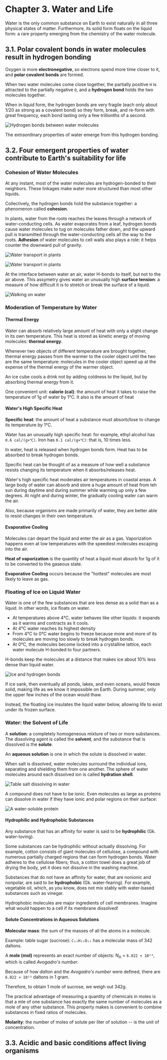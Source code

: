 # Chapter 3. Water and Life
Water is the only common substance on Earth to exist naturally in all three physical states of matter.
Furthermore, its solid form floats on the liquid form: a rare property emerging from the chemistry of the water molecule.

## 3.1. Polar covalent bonds in water molecules result in hydrogen bonding
Oxygen is more **electronegative**, so electrons spend more time closer to it, and **polar covalent bonds** are formed.

When two water molecules come close together, the partially positive `H` is attracted to the partially negative `O`, and a **hydrogen bond** holds the two molecules together.

When in liquid form, the hydrogen bonds are very fragile (each only about 1/20 as strong as a covalent bond) so they form, break, and re-form with great frequency, each bond lasting only a few trillionths of a second.

![Hydrogen bonds between water molecules](img/03/hydrogen-bonds-between-water-molecules.png)

The extraordinary properties of water emerge from this hydrogen bonding.



## 3.2. Four emergent properties of water contribute to Earth's suitability for life

### Cohesion of Water Molecules

At any instant, most of the water molecules are hydrogen-bonded to their neighbors. These linkages make water more structured than most other liquids.

Collectively, the hydrogen bonds hold the substance together: a phenomenon called **cohesion**.

In plants, water from the roots reaches the leaves through a network of water-conducting cells. As water evaporates from a leaf, hydrogen bonds cause water molecules to tug on molecules father down, and the upward pull is transmitted through the water-conducting cells all the way to the roots. **Adhesion** of water molecules to cell walls also plays a role: it helps counter the downward pull of gravity.

![Water transport in plants](img/03/water-transport-in-plants.png)

![Water transport in plants](img/03/water-transport-in-plants-2.png)

At the interface between water an air, water H-bonds to itself, but not to the air above. This assymetry gives water an unusually high **surface tension**: a measure of how difficult it is to stretch or break the surface of a liquid.

![Walking on water](img/03/walking-on-water.png)

### Moderation of Temperature by Water
#### Thermal Energy
Water can absorb relatively large amount of heat with only a slight change in its own temperature. This heat is stored as kinetic energy of moving molecules: **thermal energy**.

Whenever two objects of different temperature are brought together, thermal energy passes from the warmer to the cooler object until the two are the same temperature: molecules in the cooler object speed up at the expense of the thermal energy of the warmer object.

An ice cube cools a drink not by adding coldness to the liquid, but by absorbing thermal energy from it.

One convenient unit: **calorie (cal)**: the amount of heat it takes to raise the temperature of 1g of water by 1℃. It also is the amount of heat

#### Water's High Specific Heat
**Specific heat**: the amount of heat a substance must absorb/lose to change its temperature by 1℃.

Water has an unusually high specific heat: for example, ethyl alcohol has `0.6 cal/(g×℃)`. Iron has `0.1 cal/(g×℃)`: that is, 10 times less.

In water, heat is released when hydrogen bonds form. Heat has to be absorbed to break hydrogen bonds.

Specific heat can be thought of as a measure of how well a substance resists changing its temperature when it absorbs/releases heat.

Water's high specific heat moderates air temperatures in coastal areas. A large body of water can absorb and store a huge amount of heat from teh sun during daytime and during summer while warming up only a few degrees. At night and during winter, the gradually cooling water can warm the air.

Also, because organisms are made primarily of water, they are better able to resist changes in their own temperature.

#### Evaporative Cooling
Molecules can depart the liquid and enter the air as a gas. Vaporization happens even at low temperatures with the speediest molecules escaping into the air.

**Heat of vaporization** is the quantity of heat a liquid must absorb for 1g of it to be converted to the gaseous state.

**Evaporative Cooling** occurs because the "hottest" molecules are most likely to leave as gas.


### Floating of Ice on Liquid Water
Water is one of the few substances that are less dense as a solid than as a liquid. In other words, ice floats on water.

* At temperatures above 4℃, water behaves like other liquids: it expands as it warms and contracts as it cools.
* At 4℃ water reaches its highest density
* From 4℃ to 0℃ water begins to freeze because more and more of its molecules are moving too slowly to break hydrogen bonds.
* At 0℃, the molecules become locked into a crystalline lattice, each water molecule H-bonded to four partners.

H-bonds keep the molecules at a distance that makes ice about 10% less dense than liquid water.

![Ice and hydrogen bonds](img/03/ice-and-hydrogen-bonds.png)

If ice sank, then eventually all ponds, lakes, and even oceans, would freeze solid, making life as we know it impossible on Earth. During summer, only the upper few inches of the ocean would thaw.

Instead, the floating ice insulates the liquid water below, allowing life to exist under its frozen surface.

### Water: the Solvent of Life
A **solution**: a completely homogeneous mixture of two or more substances. The dissolving agent is called the **solvent**, and the substance that is dissolved is the **solute**.

An **aqueous solution** is one in which the solute is dissolved in water.

When salt is dissolved, water molecules surround the individual ions, separating and shielding them from one another. The sphere of water molecules around each dissolved ion is called **hydration shell**.

![Table salt dissolving in water](img/03/table-salt-dissolving-in-water.png)

A compound does not have to be ionic. Even molecules as large as proteins can dissolve in water if they have ionic and polar regions on their surface:

![A water-soluble protein](img/03/a-water-soluble-protein.png)

#### Hydrophilic and Hydrophobic Substances
Any substance that has an affinity for water is said to be **hydrophilic** (Gk. water-loving).

Some substances can be hydrophilic without actually dissolving. For example, cotton consists of giant molecules of cellulose, a compound with numerous partially charged regions that can form hydrogen bonds. Water adheres to the cellulose fibers; thus, a cotton towel does a great job of drying the body, yet it does not dissolve in the washing machine.

Substances that do not have an affinity for water, that are nonionic and nonpolar, are said to be **hydrophobic** (Gk. water-fearing). For example, vegetable oil, which, as you know, does not mix stably with water-based substances such as vinegar.

Hydrophobic molecules are major ingredients of cell membranes. Imagine what would happen to a cell if its membrane dissolved!

#### Solute Concentrations in Aqueous Solutions
**Molecular mass**: the sum of the masses of all the atoms in a molecule.

Example: table sugar (sucrose): `C₁₁H₂₂O₁₁` has a molecular mass of 342 daltons.

A **mole (mol)** represents an exact number of objects: N<sub>A</sub> = `6.022 × 10²³`, which is called *Avogadro's number*.

Because of how *dalton* and the *Avogadro's number* were defined, there are `6.022 × 10²³` daltons in 1 gram.

Therefore, to obtain 1 mole of sucrose, we weigh out 342g.

The practical advantage of measuring a quantity of chemicals in moles is that a mle of one substance has exactly the same number of molecules as a mole of any other substance. This property makes is convenient to combine substances in fixed ratios of molecules.

**Molarity**: the number of moles of solute per liter of solution -- is the unit of concentration.

## 3.3. Acidic and basic conditions affect living organisms
